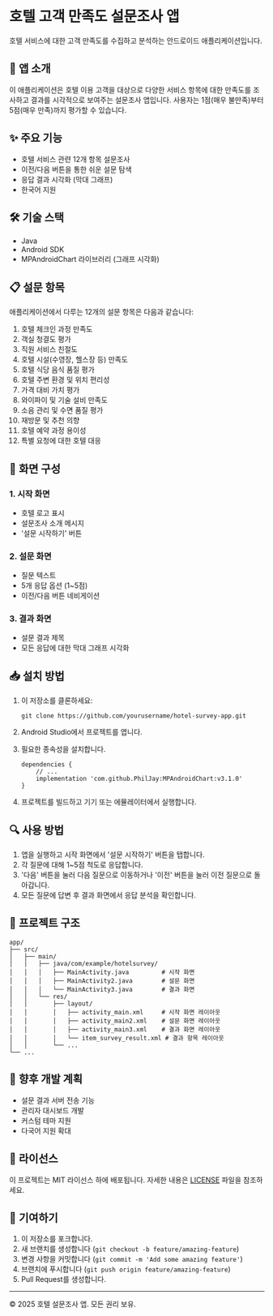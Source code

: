 # 호텔 고객 만족도 설문조사 앱

호텔 서비스에 대한 고객 만족도를 수집하고 분석하는 안드로이드 애플리케이션입니다.

## 📱 앱 소개

이 애플리케이션은 호텔 이용 고객을 대상으로 다양한 서비스 항목에 대한 만족도를 조사하고 결과를 시각적으로 보여주는 설문조사 앱입니다. 사용자는 1점(매우 불만족)부터 5점(매우 만족)까지 평가할 수 있습니다.

## ✨ 주요 기능

- 호텔 서비스 관련 12개 항목 설문조사
- 이전/다음 버튼을 통한 쉬운 설문 탐색
- 응답 결과 시각화 (막대 그래프)
- 한국어 지원

## 🛠️ 기술 스택

- Java
- Android SDK
- MPAndroidChart 라이브러리 (그래프 시각화)

## 📋 설문 항목

애플리케이션에서 다루는 12개의 설문 항목은 다음과 같습니다:

1. 호텔 체크인 과정 만족도
2. 객실 청결도 평가
3. 직원 서비스 친절도
4. 호텔 시설(수영장, 헬스장 등) 만족도
5. 호텔 식당 음식 품질 평가
6. 호텔 주변 환경 및 위치 편리성
7. 가격 대비 가치 평가
8. 와이파이 및 기술 설비 만족도
9. 소음 관리 및 수면 품질 평가
10. 재방문 및 추천 의향
11. 호텔 예약 과정 용이성
12. 특별 요청에 대한 호텔 대응

## 📱 화면 구성

### 1. 시작 화면
- 호텔 로고 표시
- 설문조사 소개 메시지
- '설문 시작하기' 버튼

### 2. 설문 화면
- 질문 텍스트
- 5개 응답 옵션 (1~5점)
- 이전/다음 버튼 네비게이션

### 3. 결과 화면
- 설문 결과 제목
- 모든 응답에 대한 막대 그래프 시각화

## 📥 설치 방법

1. 이 저장소를 클론하세요:
   ```
   git clone https://github.com/yourusername/hotel-survey-app.git
   ```

2. Android Studio에서 프로젝트를 엽니다.

3. 필요한 종속성을 설치합니다.
   ```
   dependencies {
       // ...
       implementation 'com.github.PhilJay:MPAndroidChart:v3.1.0'
   }
   ```

4. 프로젝트를 빌드하고 기기 또는 에뮬레이터에서 실행합니다.

## 🔍 사용 방법

1. 앱을 실행하고 시작 화면에서 '설문 시작하기' 버튼을 탭합니다.
2. 각 질문에 대해 1~5점 척도로 응답합니다.
3. '다음' 버튼을 눌러 다음 질문으로 이동하거나 '이전' 버튼을 눌러 이전 질문으로 돌아갑니다.
4. 모든 질문에 답변 후 결과 화면에서 응답 분석을 확인합니다.

## 🧩 프로젝트 구조

```
app/
├── src/
│   ├── main/
│   │   ├── java/com/example/hotelsurvey/
│   │   │   ├── MainActivity.java         # 시작 화면
│   │   │   ├── MainActivity2.java        # 설문 화면
│   │   │   └── MainActivity3.java        # 결과 화면
│   │   └── res/
│   │       ├── layout/
│   │       │   ├── activity_main.xml     # 시작 화면 레이아웃
│   │       │   ├── activity_main2.xml    # 설문 화면 레이아웃
│   │       │   ├── activity_main3.xml    # 결과 화면 레이아웃
│   │       │   └── item_survey_result.xml # 결과 항목 레이아웃
│   │       └── ...
└── ...
```

## 🚀 향후 개발 계획

- 설문 결과 서버 전송 기능
- 관리자 대시보드 개발
- 커스텀 테마 지원
- 다국어 지원 확대

## 📝 라이선스

이 프로젝트는 MIT 라이선스 하에 배포됩니다. 자세한 내용은 [LICENSE](LICENSE) 파일을 참조하세요.

## 👥 기여하기

1. 이 저장소를 포크합니다.
2. 새 브랜치를 생성합니다 (`git checkout -b feature/amazing-feature`)
3. 변경 사항을 커밋합니다 (`git commit -m 'Add some amazing feature'`)
4. 브랜치에 푸시합니다 (`git push origin feature/amazing-feature`)
5. Pull Request를 생성합니다.

---
© 2025 호텔 설문조사 앱. 모든 권리 보유.
